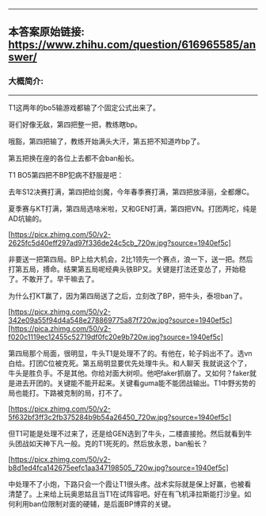 ----------------------------------------
## 本答案原始链接: https://www.zhihu.com/question/616965585/answer/
### 大概简介: 
----------------------------------------
T1这两年的bo5输游戏都输了个固定公式出来了。

哥们好像无敌，第四把整一把，教练瞎bp。

哦豁，第四把输了，教练开始满头大汗，第五把不知道咋bp了。

第五把换在座的各位上去都不会ban船长。

T1 BO5第四把不BP犯病不舒服是吧：

去年S12决赛打满，第四把给剑魔，今年春季赛打满，第四把放泽丽，全都爆C。

夏季赛与KT打满，第四局选啥米啦，又和GEN打满，第四把VN。打团两坨，纯是AD坑输的。

[https://picx.zhimg.com/50/v2-2625fc5d40eff297ad97f336de24c5cb_720w.jpg?source=1940ef5c]

非要送一把第四局。BP上给大机会，2比1领先一个赛点，浪一下，送一把。然后打第五局，搏命。结果第五局呢经典头铁BP又。关键是打法还变怂了，开始稳了。不敢开了。早干嘛去了。

为什么打KT赢了，因为第四局送了之后，立刻改了BP，把牛头，泰坦ban了。

[https://picx.zhimg.com/50/v2-342e09a55f94d4a548e278869775a87f720w.jpg?source=1940ef5c][https://pica.zhimg.com/50/v2-f020c1119ec12455c52719df0fc20e9b720w.jpg?source=1940ef5c]

第四局那个局面，很明显，牛头T1是处理不了的。有他在，轮子妈出不了。选vn白给。打团C位被克死。第五局明显要优先处理牛头。和人聊天 我就说这个了，牛头是胜负手。不是其他。你给对面大树呗。他吧faker抓崩了。又如何？faker就是进去开团的。关键能不能开起来。关键看guma能不能团战输出。T1中野劣势的局也能打。下路被克制的局，打不了。

[https://picx.zhimg.com/50/v2-5f632bf3ff3c2fb375284b9b54a26450_720w.jpg?source=1940ef5c]

但T1可能是处理不过来了，还是给GEN选到了牛头，二楼直接抢。然后就看到牛头团战如天神下凡一般。克的T1死死的。然后放永恩，ban船长？

[https://picx.zhimg.com/50/v2-b8d1ed4fca142675eefc1aa347198505_720w.jpg?source=1940ef5c]

中处理不了小炮，下路只会一个霞让T1很头疼。战术实际就是保上好赢，也被看清楚了。上来给上玩奥恩姑且当T1在试阵容吧。好在有飞机泽拉斯能打沙皇。如何利用ban位限制对面的硬辅，是后面BP博弈的关键。